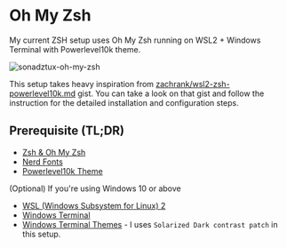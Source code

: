 # Oh My Zsh
My current ZSH setup uses Oh My Zsh running on WSL2 + Windows Terminal with Powerlevel10k theme.

![sonadztux-oh-my-zsh](https://github.com/sonadztux/dotfiles/assets/25836292/f7872daa-c159-433e-b322-b0f46d5add45)

This setup takes heavy inspiration from [zachrank/wsl2-zsh-powerlevel10k.md](https://gist.github.com/zachrank/fc71ed301e9823264ddac4fb77975735) gist. You can take a look on that gist and follow the instruction for the detailed installation and configuration steps.

## Prerequisite (TL;DR)
- [Zsh & Oh My Zsh](https://github.com/ohmyzsh/ohmyzsh/wiki/Installing-ZSH)
- [Nerd Fonts](https://github.com/ryanoasis/nerd-fonts)
- [Powerlevel10k Theme](https://github.com/romkatv/powerlevel10k)

(Optional) If you're using Windows 10 or above
- [WSL (Windows Subsystem for Linux) 2](https://learn.microsoft.com/en-us/windows/wsl/)
- [Windows Terminal](https://github.com/microsoft/terminal)
- [Windows Terminal Themes](https://windowsterminalthemes.dev/) - I uses `Solarized Dark contrast patch` in this setup.
